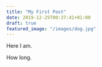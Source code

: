```yaml
---
title: "My First Post"
date: 2019-12-25T00:37:41+01:00
draft: true
featured_image: "/images/dog.jpg"
---
```


Here I am.

How long.
